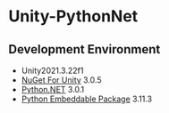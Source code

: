 # Unity-PythonNet

## Development Environment

- Unity2021.3.22f1
- [NuGet For Unity](https://github.com/GlitchEnzo/NuGetForUnity) 3.0.5
- [Python.NET](https://www.nuget.org/packages/pythonnet) 3.0.1
- [Python Embeddable Package](https://www.python.org/downloads/windows/) 3.11.3
